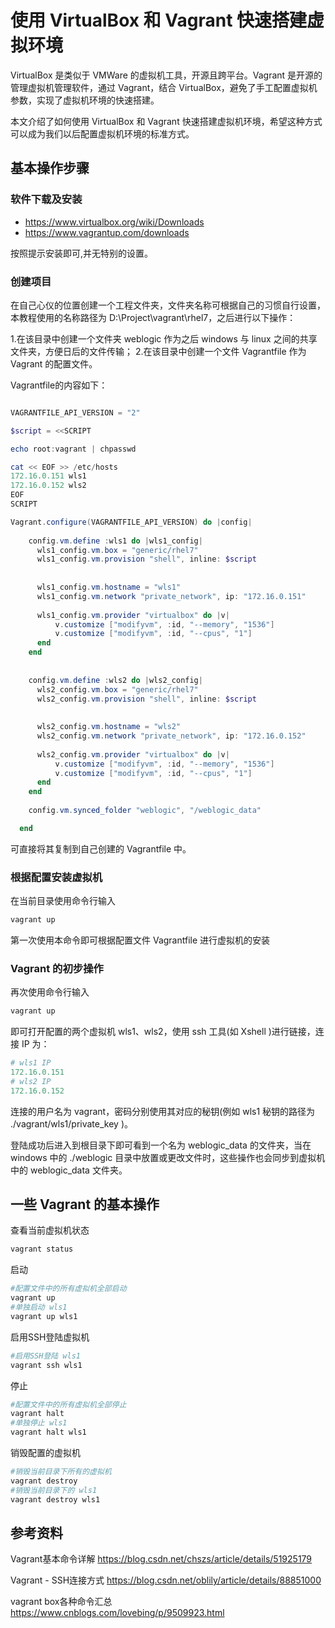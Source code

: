 # 使用 VirtualBox 和 Vagrant 快速搭建虚拟环境

VirtualBox 是类似于 VMWare 的虚拟机工具，开源且跨平台。Vagrant 是开源的管理虚拟机管理软件，通过 Vagrant，结合 VirtualBox，避免了手工配置虚拟机参数，实现了虚拟机环境的快速搭建。

本文介绍了如何使用 VirtualBox 和 Vagrant 快速搭建虚拟机环境，希望这种方式可以成为我们以后配置虚拟机环境的标准方式。

## 基本操作步骤

### 软件下载及安装

* https://www.virtualbox.org/wiki/Downloads
* https://www.vagrantup.com/downloads

按照提示安装即可,并无特别的设置。

### 创建项目

在自己心仪的位置创建一个工程文件夹，文件夹名称可根据自己的习惯自行设置，本教程使用的名称路径为 D:\Project\vagrant\rhel7，之后进行以下操作：

1.在该目录中创建一个文件夹 weblogic 作为之后 windows 与 linux 之间的共享文件夹，方便日后的文件传输；
2.在该目录中创建一个文件 Vagrantfile 作为 Vagrant 的配置文件。

Vagrantfile的内容如下：

```powershell

VAGRANTFILE_API_VERSION = "2"

$script = <<SCRIPT

echo root:vagrant | chpasswd

cat << EOF >> /etc/hosts
172.16.0.151 wls1
172.16.0.152 wls2
EOF
SCRIPT

Vagrant.configure(VAGRANTFILE_API_VERSION) do |config|
    
    config.vm.define :wls1 do |wls1_config|
      wls1_config.vm.box = "generic/rhel7"
      wls1_config.vm.provision "shell", inline: $script
      
      
      wls1_config.vm.hostname = "wls1"
      wls1_config.vm.network "private_network", ip: "172.16.0.151"
      
      wls1_config.vm.provider "virtualbox" do |v|
          v.customize ["modifyvm", :id, "--memory", "1536"]
          v.customize ["modifyvm", :id, "--cpus", "1"]
      end
    end
  
    
    config.vm.define :wls2 do |wls2_config|
      wls2_config.vm.box = "generic/rhel7"
      wls2_config.vm.provision "shell", inline: $script
      
      
      wls2_config.vm.hostname = "wls2"
      wls2_config.vm.network "private_network", ip: "172.16.0.152"
      
      wls2_config.vm.provider "virtualbox" do |v|
          v.customize ["modifyvm", :id, "--memory", "1536"]
          v.customize ["modifyvm", :id, "--cpus", "1"]
      end
    end
  
    config.vm.synced_folder "weblogic", "/weblogic_data"

  end

```
可直接将其复制到自己创建的 Vagrantfile 中。

### 根据配置安装虚拟机

在当前目录使用命令行输入

```powershell
vagrant up
```

第一次使用本命令即可根据配置文件 Vagrantfile 进行虚拟机的安装

### Vagrant 的初步操作

再次使用命令行输入

```powershell
vagrant up
```

即可打开配置的两个虚拟机 wls1、wls2，使用 ssh 工具(如 Xshell )进行链接，连接 IP 为：

```powershell
# wls1 IP
172.16.0.151
# wls2 IP
172.16.0.152
```

连接的用户名为 vagrant，密码分别使用其对应的秘钥(例如 wls1 秘钥的路径为 ./vagrant/wls1/private_key )。

登陆成功后进入到根目录下即可看到一个名为 weblogic_data 的文件夹，当在 windows 中的 ./weblogic 目录中放置或更改文件时，这些操作也会同步到虚拟机中的 weblogic_data 文件夹。

## 一些 Vagrant 的基本操作

查看当前虚拟机状态


```powershell
vagrant status
```

启动

```powershell
#配置文件中的所有虚拟机全部启动
vagrant up
#单独启动 wls1
vagrant up wls1
```

启用SSH登陆虚拟机

```powershell
#启用SSH登陆 wls1
vagrant ssh wls1
```

停止

```powershell
#配置文件中的所有虚拟机全部停止
vagrant halt
#单独停止 wls1
vagrant halt wls1
```

销毁配置的虚拟机

```powershell
#销毁当前目录下所有的虚拟机
vagrant destroy
#销毁当前目录下的 wls1
vagrant destroy wls1
```

## 参考资料

Vagrant基本命令详解
https://blog.csdn.net/chszs/article/details/51925179

Vagrant - SSH连接方式
https://blog.csdn.net/oblily/article/details/88851000

vagrant box各种命令汇总
https://www.cnblogs.com/lovebing/p/9509923.html